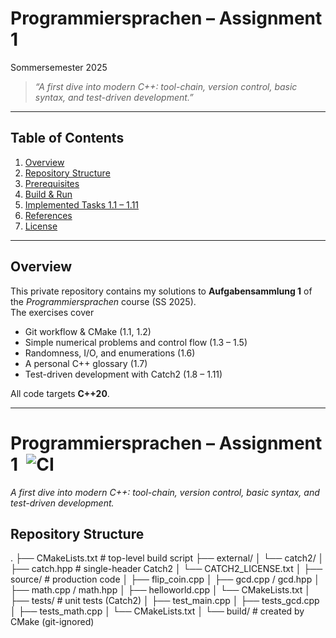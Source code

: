 # Programmiersprachen – Assignment 1

Sommersemester 2025

> _“A first dive into modern C++: tool-chain, version control, basic syntax, and test-driven development.”_

---

## Table of Contents

1. [Overview](#overview)
2. [Repository Structure](#repository-structure)
3. [Prerequisites](#prerequisites)
4. [Build & Run](#build--run)
5. [Implemented Tasks 1.1 – 1.11](#implemented-tasks)
6. [References](#references)
7. [License](#license)

---

## Overview

This private repository contains my solutions to **Aufgabensammlung 1** of the _Programmiersprachen_ course (SS 2025).  
The exercises cover

- Git workflow & CMake (1.1, 1.2)
- Simple numerical problems and control flow (1.3 – 1.5)
- Randomness, I/O, and enumerations (1.6)
- A personal C++ glossary (1.7)
- Test-driven development with Catch2 (1.8 – 1.11)

All code targets **C++20**.

---

# Programmiersprachen – Assignment 1&nbsp; ![CI](https://github.com/mlotfalia/programmiersprachen-aufgabe-1/actions/workflows/ci.yml/badge.svg)

_A first dive into modern C++: tool-chain, version control, basic syntax, and test-driven development._

## Repository Structure

.
├── CMakeLists.txt # top-level build script
├── external/
│ └── catch2/
│ ├── catch.hpp # single-header Catch2
│ └── CATCH2_LICENSE.txt
│
├── source/ # production code
│ ├── flip_coin.cpp
│ ├── gcd.cpp / gcd.hpp
│ ├── math.cpp / math.hpp
│ ├── helloworld.cpp
│ └── CMakeLists.txt
│
├── tests/ # unit tests (Catch2)
│ ├── test_main.cpp
│ ├── tests_gcd.cpp
│ ├── tests_math.cpp
│ └── CMakeLists.txt
│
└── build/ # created by CMake (git-ignored)
